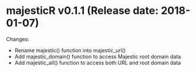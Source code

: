majesticR v0.1.1 (Release date: 2018-01-07)
==============

Changes:

* Rename majestic() function into majestic_url()
* Add majestic_domain() function to access Majestic root domain data
* Add majestic_all() function to access both URL and root domain data

